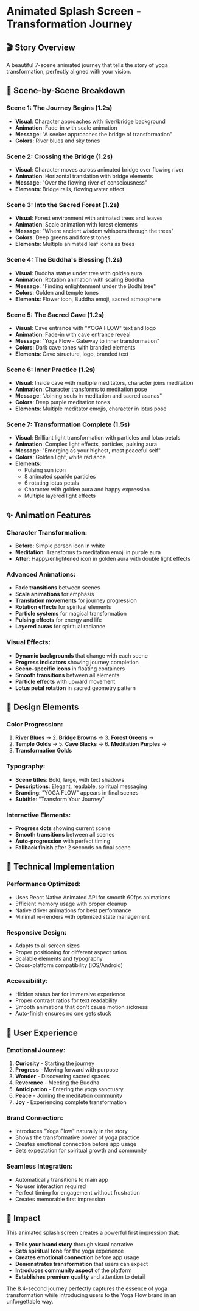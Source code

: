 # Animated Splash Screen - Transformation Journey

## 🎬 **Story Overview**
A beautiful 7-scene animated journey that tells the story of yoga transformation, perfectly aligned with your vision.

## 📖 **Scene-by-Scene Breakdown**

### **Scene 1: The Journey Begins** (1.2s)
- **Visual**: Character approaches with river/bridge background
- **Animation**: Fade-in with scale animation
- **Message**: "A seeker approaches the bridge of transformation"
- **Colors**: River blues and sky tones

### **Scene 2: Crossing the Bridge** (1.2s)
- **Visual**: Character moves across animated bridge over flowing river
- **Animation**: Horizontal translation with bridge elements
- **Message**: "Over the flowing river of consciousness"
- **Elements**: Bridge rails, flowing water effect

### **Scene 3: Into the Sacred Forest** (1.2s)
- **Visual**: Forest environment with animated trees and leaves
- **Animation**: Scale animation with forest elements
- **Message**: "Where ancient wisdom whispers through the trees"
- **Colors**: Deep greens and forest tones
- **Elements**: Multiple animated leaf icons as trees

### **Scene 4: The Buddha's Blessing** (1.2s)
- **Visual**: Buddha statue under tree with golden aura
- **Animation**: Rotation animation with scaling Buddha
- **Message**: "Finding enlightenment under the Bodhi tree"
- **Colors**: Golden and temple tones
- **Elements**: Flower icon, Buddha emoji, sacred atmosphere

### **Scene 5: The Sacred Cave** (1.2s)
- **Visual**: Cave entrance with "YOGA FLOW" text and logo
- **Animation**: Fade-in with cave entrance reveal
- **Message**: "Yoga Flow - Gateway to inner transformation"
- **Colors**: Dark cave tones with branded elements
- **Elements**: Cave structure, logo, branded text

### **Scene 6: Inner Practice** (1.2s)
- **Visual**: Inside cave with multiple meditators, character joins meditation
- **Animation**: Character transforms to meditation pose
- **Message**: "Joining souls in meditation and sacred asanas"
- **Colors**: Deep purple meditation tones
- **Elements**: Multiple meditator emojis, character in lotus pose

### **Scene 7: Transformation Complete** (1.5s)
- **Visual**: Brilliant light transformation with particles and lotus petals
- **Animation**: Complex light effects, particles, pulsing aura
- **Message**: "Emerging as your highest, most peaceful self"
- **Colors**: Golden light, white radiance
- **Elements**: 
  - Pulsing sun icon
  - 8 animated sparkle particles
  - 6 rotating lotus petals
  - Character with golden aura and happy expression
  - Multiple layered light effects

## ✨ **Animation Features**

### **Character Transformation:**
- **Before**: Simple person icon in white
- **Meditation**: Transforms to meditation emoji in purple aura
- **After**: Happy/enlightened icon in golden aura with double light effects

### **Advanced Animations:**
- **Fade transitions** between scenes
- **Scale animations** for emphasis
- **Translation movements** for journey progression
- **Rotation effects** for spiritual elements
- **Particle systems** for magical transformation
- **Pulsing effects** for energy and life
- **Layered auras** for spiritual radiance

### **Visual Effects:**
- **Dynamic backgrounds** that change with each scene
- **Progress indicators** showing journey completion
- **Scene-specific icons** in floating containers
- **Smooth transitions** between all elements
- **Particle effects** with upward movement
- **Lotus petal rotation** in sacred geometry pattern

## 🎨 **Design Elements**

### **Color Progression:**
1. **River Blues** → 2. **Bridge Browns** → 3. **Forest Greens** → 
4. **Temple Golds** → 5. **Cave Blacks** → 6. **Meditation Purples** → 
7. **Transformation Golds**

### **Typography:**
- **Scene titles**: Bold, large, with text shadows
- **Descriptions**: Elegant, readable, spiritual messaging
- **Branding**: "YOGA FLOW" appears in final scenes
- **Subtitle**: "Transform Your Journey"

### **Interactive Elements:**
- **Progress dots** showing current scene
- **Smooth transitions** between all scenes
- **Auto-progression** with perfect timing
- **Fallback finish** after 2 seconds on final scene

## 🔧 **Technical Implementation**

### **Performance Optimized:**
- Uses React Native Animated API for smooth 60fps animations
- Efficient memory usage with proper cleanup
- Native driver animations for best performance
- Minimal re-renders with optimized state management

### **Responsive Design:**
- Adapts to all screen sizes
- Proper positioning for different aspect ratios
- Scalable elements and typography
- Cross-platform compatibility (iOS/Android)

### **Accessibility:**
- Hidden status bar for immersive experience
- Proper contrast ratios for text readability
- Smooth animations that don't cause motion sickness
- Auto-finish ensures no one gets stuck

## 🎯 **User Experience**

### **Emotional Journey:**
1. **Curiosity** - Starting the journey
2. **Progress** - Moving forward with purpose
3. **Wonder** - Discovering sacred spaces
4. **Reverence** - Meeting the Buddha
5. **Anticipation** - Entering the yoga sanctuary
6. **Peace** - Joining the meditation community
7. **Joy** - Experiencing complete transformation

### **Brand Connection:**
- Introduces "Yoga Flow" naturally in the story
- Shows the transformative power of yoga practice
- Creates emotional connection before app usage
- Sets expectation for spiritual growth and community

### **Seamless Integration:**
- Automatically transitions to main app
- No user interaction required
- Perfect timing for engagement without frustration
- Creates memorable first impression

## 🌟 **Impact**

This animated splash screen creates a powerful first impression that:
- **Tells your brand story** through visual narrative
- **Sets spiritual tone** for the yoga experience
- **Creates emotional connection** before app usage
- **Demonstrates transformation** that users can expect
- **Introduces community aspect** of the platform
- **Establishes premium quality** and attention to detail

The 8.4-second journey perfectly captures the essence of yoga transformation while introducing users to the Yoga Flow brand in an unforgettable way.